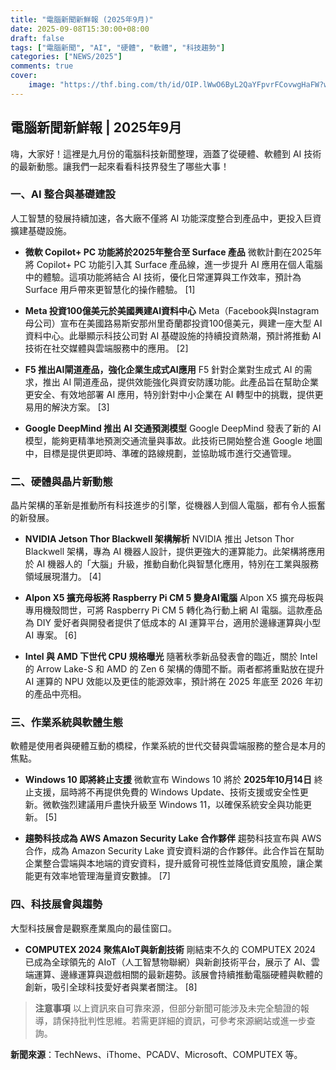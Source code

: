 ```yaml
---
title: "電腦新聞新鮮報 (2025年9月)"
date: 2025-09-08T15:30:00+08:00
draft: false
tags: ["電腦新聞", "AI", "硬體", "軟體", "科技趨勢"]
categories: ["NEWS/2025"]
comments: true
cover:
    image: "https://thf.bing.com/th/id/OIP.lWwO6ByL2QaYFpvrFCovwgHaFW?w=199&h=144&c=7&r=0&o=7&cb=thfc1&dpr=2&pid=1.7&rm=3"
---
```


## 電腦新聞新鮮報 | 2025年9月

嗨，大家好！這裡是九月份的電腦科技新聞整理，涵蓋了從硬體、軟體到 AI 技術的最新動態。讓我們一起來看看科技界發生了哪些大事！

### 一、AI 整合與基礎建設

人工智慧的發展持續加速，各大廠不僅將 AI 功能深度整合到產品中，更投入巨資擴建基礎設施。

*   **微軟 Copilot+ PC 功能將於2025年整合至 Surface 產品**
    微軟計劃在2025年將 Copilot+ PC 功能引入其 Surface 產品線，進一步提升 AI 應用在個人電腦中的體驗。這項功能將結合 AI 技術，優化日常運算與工作效率，預計為 Surface 用戶帶來更智慧化的操作體驗。 [1]

*   **Meta 投資100億美元於美國興建AI資料中心**
    Meta（Facebook與Instagram母公司）宣布在美國路易斯安那州里奇蘭郡投資100億美元，興建一座大型 AI 資料中心。此舉顯示科技公司對 AI 基礎設施的持續投資熱潮，預計將推動 AI 技術在社交媒體與雲端服務中的應用。 [2]

*   **F5 推出AI閘道產品，強化企業生成式AI應用**
    F5 針對企業對生成式 AI 的需求，推出 AI 閘道產品，提供效能強化與資安防護功能。此產品旨在幫助企業更安全、有效地部署 AI 應用，特別針對中小企業在 AI 轉型中的挑戰，提供更易用的解決方案。 [3]

*   **Google DeepMind 推出 AI 交通預測模型**
    Google DeepMind 發表了新的 AI 模型，能夠更精準地預測交通流量與事故。此技術已開始整合進 Google 地圖中，目標是提供更即時、準確的路線規劃，並協助城市進行交通管理。

### 二、硬體與晶片新動態

晶片架構的革新是推動所有科技進步的引擎，從機器人到個人電腦，都有令人振奮的新發展。

*   **NVIDIA Jetson Thor Blackwell 架構解析**
    NVIDIA 推出 Jetson Thor Blackwell 架構，專為 AI 機器人設計，提供更強大的運算能力。此架構將應用於 AI 機器人的「大腦」升級，推動自動化與智慧化應用，特別在工業與服務領域展現潛力。 [4]

*   **Alpon X5 擴充母板將 Raspberry Pi CM 5 變身AI電腦**
    Alpon X5 擴充母板與專用機殼問世，可將 Raspberry Pi CM 5 轉化為行動上網 AI 電腦。這款產品為 DIY 愛好者與開發者提供了低成本的 AI 運算平台，適用於邊緣運算與小型 AI 專案。 [6]

*   **Intel 與 AMD 下世代 CPU 規格曝光**
    隨著秋季新品發表會的臨近，關於 Intel 的 Arrow Lake-S 和 AMD 的 Zen 6 架構的傳聞不斷。兩者都將重點放在提升 AI 運算的 NPU 效能以及更佳的能源效率，預計將在 2025 年底至 2026 年初的產品中亮相。

### 三、作業系統與軟體生態

軟體是使用者與硬體互動的橋樑，作業系統的世代交替與雲端服務的整合是本月的焦點。

*   **Windows 10 即將終止支援**
    微軟宣布 Windows 10 將於 **2025年10月14日** 終止支援，屆時將不再提供免費的 Windows Update、技術支援或安全性更新。微軟強烈建議用戶盡快升級至 Windows 11，以確保系統安全與功能更新。 [5]

*   **趨勢科技成為 AWS Amazon Security Lake 合作夥伴**
    趨勢科技宣布與 AWS 合作，成為 Amazon Security Lake 資安資料湖的合作夥伴。此合作旨在幫助企業整合雲端與本地端的資安資料，提升威脅可視性並降低資安風險，讓企業能更有效率地管理海量資安數據。 [7]

### 四、科技展會與趨勢

大型科技展會是觀察產業風向的最佳窗口。

*   **COMPUTEX 2024 聚焦AIoT與新創技術**
    剛結束不久的 COMPUTEX 2024 已成為全球領先的 AIoT（人工智慧物聯網）與新創技術平台，展示了 AI、雲端運算、邊緣運算與遊戲相關的最新趨勢。該展會持續推動電腦硬體與軟體的創新，吸引全球科技愛好者與業者關注。 [8]

> **注意事項**
> 以上資訊來自可靠來源，但部分新聞可能涉及未完全驗證的報導，請保持批判性思維。若需更詳細的資訊，可參考來源網站或進一步查詢。

**新聞來源**：TechNews、iThome、PCADV、Microsoft、COMPUTEX 等。